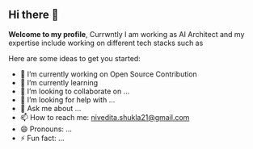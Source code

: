 ## Hi there 👋


**Welcome to my profile**, Currwntly I am working as AI Architect and my expertise include working on different tech stacks such as 

Here are some ideas to get you started:

- 🔭 I’m currently working on Open Source Contribution
- 🌱 I’m currently learning 
- 👯 I’m looking to collaborate on ...
- 🤔 I’m looking for help with ...
- 💬 Ask me about ...
- 📫 How to reach me: nivedita.shukla21@gmail.com
- 😄 Pronouns: ...
- ⚡ Fun fact: ...
  
